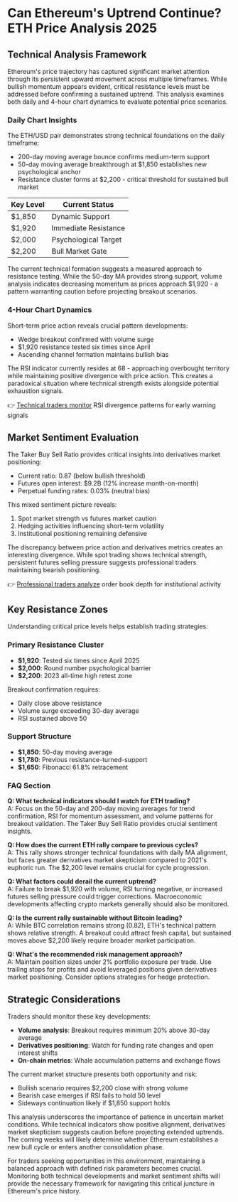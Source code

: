 # Can Ethereum's Uptrend Continue? ETH Price Analysis 2025

## Technical Analysis Framework

Ethereum's price trajectory has captured significant market attention through its persistent upward movement across multiple timeframes. While bullish momentum appears evident, critical resistance levels must be addressed before confirming a sustained uptrend. This analysis examines both daily and 4-hour chart dynamics to evaluate potential price scenarios.

### Daily Chart Insights

The ETH/USD pair demonstrates strong technical foundations on the daily timeframe:
- 200-day moving average bounce confirms medium-term support
- 50-day moving average breakthrough at $1,850 establishes new psychological anchor
- Resistance cluster forms at $2,200 - critical threshold for sustained bull market

| Key Level        | Current Status      |
|------------------|---------------------|
| $1,850           | Dynamic Support     |
| $1,920           | Immediate Resistance|
| $2,000           | Psychological Target|
| $2,200           | Bull Market Gate    |

The current technical formation suggests a measured approach to resistance testing. While the 50-day MA provides strong support, volume analysis indicates decreasing momentum as prices approach $1,920 - a pattern warranting caution before projecting breakout scenarios.

### 4-Hour Chart Dynamics

Short-term price action reveals crucial pattern developments:
- Wedge breakout confirmed with volume surge
- $1,920 resistance tested six times since April
- Ascending channel formation maintains bullish bias

The RSI indicator currently resides at 68 - approaching overbought territory while maintaining positive divergence with price action. This creates a paradoxical situation where technical strength exists alongside potential exhaustion signals.

👉 [Technical traders monitor](https://bit.ly/okx-bonus) RSI divergence patterns for early warning signals

## Market Sentiment Evaluation

The Taker Buy Sell Ratio provides critical insights into derivatives market positioning:
- Current ratio: 0.87 (below bullish threshold)
- Futures open interest: $9.2B (12% increase month-on-month)
- Perpetual funding rates: 0.03% (neutral bias)

This mixed sentiment picture reveals:
1. Spot market strength vs futures market caution
2. Hedging activities influencing short-term volatility
3. Institutional positioning remaining defensive

The discrepancy between price action and derivatives metrics creates an interesting divergence. While spot trading shows technical strength, persistent futures selling pressure suggests professional traders maintaining bearish positioning.

👉 [Professional traders analyze](https://bit.ly/okx-bonus) order book depth for institutional activity

## Key Resistance Zones

Understanding critical price levels helps establish trading strategies:

### Primary Resistance Cluster
- **$1,920**: Tested six times since April 2025
- **$2,000**: Round number psychological barrier
- **$2,200**: 2023 all-time high retest zone

Breakout confirmation requires:
- Daily close above resistance
- Volume surge exceeding 30-day average
- RSI sustained above 50

### Support Structure
- **$1,850**: 50-day moving average
- **$1,780**: Previous resistance-turned-support
- **$1,650**: Fibonacci 61.8% retracement

### FAQ Section

**Q: What technical indicators should I watch for ETH trading?**  
A: Focus on the 50-day and 200-day moving averages for trend confirmation, RSI for momentum assessment, and volume patterns for breakout validation. The Taker Buy Sell Ratio provides crucial sentiment insights.

**Q: How does the current ETH rally compare to previous cycles?**  
A: This rally shows stronger technical foundations with daily MA alignment, but faces greater derivatives market skepticism compared to 2021's euphoric run. The $2,200 level remains crucial for cycle progression.

**Q: What factors could derail the current uptrend?**  
A: Failure to break $1,920 with volume, RSI turning negative, or increased futures selling pressure could trigger corrections. Macroeconomic developments affecting crypto markets generally should also be monitored.

**Q: Is the current rally sustainable without Bitcoin leading?**  
A: While BTC correlation remains strong (0.82), ETH's technical pattern shows relative strength. A breakout could attract fresh capital, but sustained moves above $2,200 likely require broader market participation.

**Q: What's the recommended risk management approach?**  
A: Maintain position sizes under 2% portfolio exposure per trade. Use trailing stops for profits and avoid leveraged positions given derivatives market positioning. Consider options strategies for hedge protection.

## Strategic Considerations

Traders should monitor these key developments:
- **Volume analysis**: Breakout requires minimum 20% above 30-day average
- **Derivatives positioning**: Watch for funding rate changes and open interest shifts
- **On-chain metrics**: Whale accumulation patterns and exchange flows

The current market structure presents both opportunity and risk:
- Bullish scenario requires $2,200 close with strong volume
- Bearish case emerges if RSI fails to hold 50 level
- Sideways continuation likely if $1,850 support holds

This analysis underscores the importance of patience in uncertain market conditions. While technical indicators show positive alignment, derivatives market skepticism suggests caution before projecting extended uptrends. The coming weeks will likely determine whether Ethereum establishes a new bull cycle or enters another consolidation phase.

For traders seeking opportunities in this environment, maintaining a balanced approach with defined risk parameters becomes crucial. Monitoring both technical developments and market sentiment shifts will provide the necessary framework for navigating this critical juncture in Ethereum's price history.